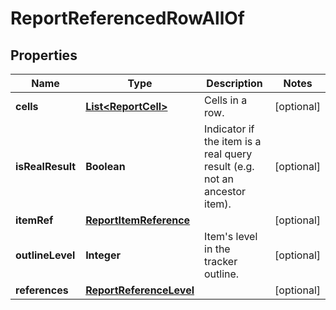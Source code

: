 

# ReportReferencedRowAllOf


## Properties

Name | Type | Description | Notes
------------ | ------------- | ------------- | -------------
**cells** | [**List&lt;ReportCell&gt;**](ReportCell.md) | Cells in a row. |  [optional]
**isRealResult** | **Boolean** | Indicator if the item is a real query result (e.g. not an ancestor item). |  [optional]
**itemRef** | [**ReportItemReference**](ReportItemReference.md) |  |  [optional]
**outlineLevel** | **Integer** | Item&#39;s level in the tracker outline. |  [optional]
**references** | [**ReportReferenceLevel**](ReportReferenceLevel.md) |  |  [optional]



